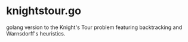 # knightstour.go
golang version to the Knight's Tour problem featuring backtracking and Warnsdorff's heuristics.
